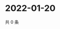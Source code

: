 # 2022-01-20

共 0 条

<!-- BEGIN WEIBO -->
<!-- 最后更新时间 Thu Jan 20 2022 14:13:31 GMT+0800 (China Standard Time) -->

<!-- END WEIBO -->

